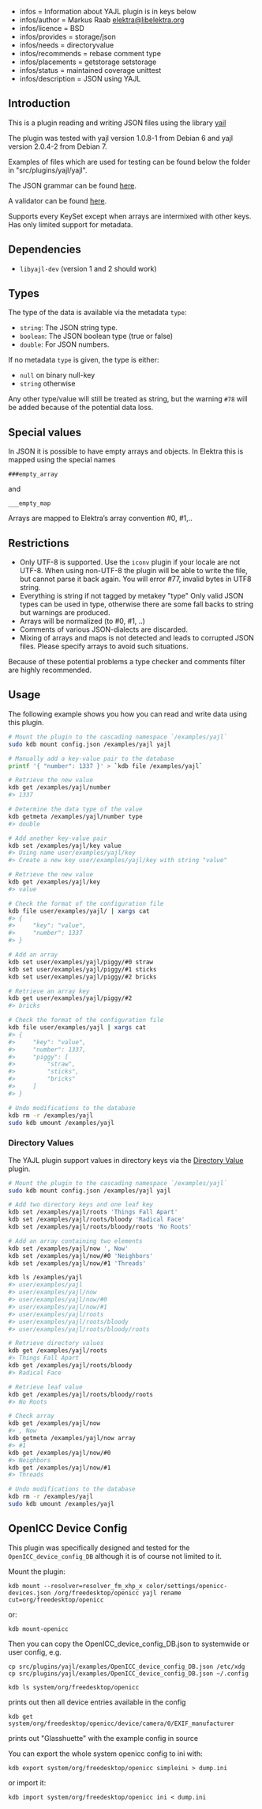 - infos = Information about YAJL plugin is in keys below
- infos/author = Markus Raab <elektra@libelektra.org>
- infos/licence = BSD
- infos/provides = storage/json
- infos/needs = directoryvalue
- infos/recommends = rebase comment type
- infos/placements = getstorage setstorage
- infos/status = maintained coverage unittest
- infos/description = JSON using YAJL

## Introduction

This is a plugin reading and writing JSON files
using the library [yail](http://lloyd.github.com/yajl/)

The plugin was tested with yajl version 1.0.8-1 from Debian 6
and yajl version 2.0.4-2 from Debian 7.

Examples of files which are used for testing can be found
below the folder in "src/plugins/yajl/yajl".

The JSON grammar can be found [here](http://www.ietf.org/rfc/rfc4627.txt).

A validator can be found [here](http://jsonlint.com/).

Supports every KeySet except when arrays are intermixed with other keys.
Has only limited support for metadata.

## Dependencies

- `libyajl-dev` (version 1 and 2 should work)

## Types

The type of the data is available via the metadata `type`:

- `string`:
  The JSON string type.
- `boolean`:
  The JSON boolean type (true or false)
- `double`:
  For JSON numbers.

If no metadata `type` is given, the type is either:

- `null` on binary null-key
- `string` otherwise

Any other type/value will still be treated as string, but
the warning `#78` will be added because of the potential
data loss.

## Special values

In JSON it is possible to have empty arrays and objects.
In Elektra this is mapped using the special names

    ###empty_array

and

    ___empty_map

Arrays are mapped to Elektra’s array convention #0, #1,..

## Restrictions

- Only UTF-8 is supported. Use the `iconv` plugin if your locale are
  not UTF-8. When using non-UTF-8 the plugin will be able to write
  the file, but cannot parse it back again. You will error #77,
  invalid bytes in UTF8 string.
- Everything is string if not tagged by metakey "type"
  Only valid JSON types can be used in type, otherwise there are some
  fall backs to string but warnings are produced.
- Arrays will be normalized (to #0, #1, ..)
- Comments of various JSON-dialects are discarded.
- Mixing of arrays and maps is not detected and leads to corrupted
  JSON files. Please specify arrays to avoid such situations.

Because of these potential problems a type checker
and comments filter are highly recommended.

## Usage

The following example shows you how you can read and write data using this plugin.

```sh
# Mount the plugin to the cascading namespace `/examples/yajl`
sudo kdb mount config.json /examples/yajl yajl

# Manually add a key-value pair to the database
printf '{ "number": 1337 }' > `kdb file /examples/yajl`

# Retrieve the new value
kdb get /examples/yajl/number
#> 1337

# Determine the data type of the value
kdb getmeta /examples/yajl/number type
#> double

# Add another key-value pair
kdb set /examples/yajl/key value
#> Using name user/examples/yajl/key
#> Create a new key user/examples/yajl/key with string "value"

# Retrieve the new value
kdb get /examples/yajl/key
#> value

# Check the format of the configuration file
kdb file user/examples/yajl/ | xargs cat
#> {
#>     "key": "value",
#>     "number": 1337
#> }

# Add an array
kdb set user/examples/yajl/piggy/#0 straw
kdb set user/examples/yajl/piggy/#1 sticks
kdb set user/examples/yajl/piggy/#2 bricks

# Retrieve an array key
kdb get user/examples/yajl/piggy/#2
#> bricks

# Check the format of the configuration file
kdb file user/examples/yajl | xargs cat
#> {
#>     "key": "value",
#>     "number": 1337,
#>     "piggy": [
#>         "straw",
#>         "sticks",
#>         "bricks"
#>     ]
#> }

# Undo modifications to the database
kdb rm -r /examples/yajl
sudo kdb umount /examples/yajl
```

### Directory Values

The YAJL plugin support values in directory keys via the [Directory Value](../directoryvalue/) plugin.

```sh
# Mount the plugin to the cascading namespace `/examples/yajl`
sudo kdb mount config.json /examples/yajl yajl

# Add two directory keys and one leaf key
kdb set /examples/yajl/roots 'Things Fall Apart'
kdb set /examples/yajl/roots/bloody 'Radical Face'
kdb set /examples/yajl/roots/bloody/roots 'No Roots'

# Add an array containing two elements
kdb set /examples/yajl/now ', Now'
kdb set /examples/yajl/now/#0 'Neighbors'
kdb set /examples/yajl/now/#1 'Threads'

kdb ls /examples/yajl
#> user/examples/yajl
#> user/examples/yajl/now
#> user/examples/yajl/now/#0
#> user/examples/yajl/now/#1
#> user/examples/yajl/roots
#> user/examples/yajl/roots/bloody
#> user/examples/yajl/roots/bloody/roots

# Retrieve directory values
kdb get /examples/yajl/roots
#> Things Fall Apart
kdb get /examples/yajl/roots/bloody
#> Radical Face

# Retrieve leaf value
kdb get /examples/yajl/roots/bloody/roots
#> No Roots

# Check array
kdb get /examples/yajl/now
#> , Now
kdb getmeta /examples/yajl/now array
#> #1
kdb get /examples/yajl/now/#0
#> Neighbors
kdb get /examples/yajl/now/#1
#> Threads

# Undo modifications to the database
kdb rm -r /examples/yajl
sudo kdb umount /examples/yajl
```

## OpenICC Device Config

This plugin was specifically designed and tested for the
`OpenICC_device_config_DB` although it is of course not limited
to it.

Mount the plugin:

    kdb mount --resolver=resolver_fm_xhp_x color/settings/openicc-devices.json /org/freedesktop/openicc yajl rename cut=org/freedesktop/openicc

or:

    kdb mount-openicc

Then you can copy the OpenICC_device_config_DB.json
to systemwide or user config, e.g.

    cp src/plugins/yajl/examples/OpenICC_device_config_DB.json /etc/xdg
    cp src/plugins/yajl/examples/OpenICC_device_config_DB.json ~/.config

    kdb ls system/org/freedesktop/openicc

prints out then all device entries available in the config

    kdb get system/org/freedesktop/openicc/device/camera/0/EXIF_manufacturer

prints out "Glasshuette" with the example config in source

You can export the whole system openicc config to ini with:

    kdb export system/org/freedesktop/openicc simpleini > dump.ini

or import it:

    kdb import system/org/freedesktop/openicc ini < dump.ini

